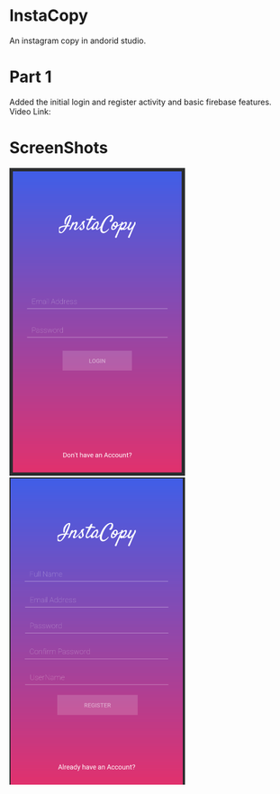 # InstaCopy
An instagram copy in andorid studio.



# Part 1 

Added the initial login and register activity and basic firebase features.
Video Link:

# ScreenShots
![Login](https://raw.githubusercontent.com/rahuldshetty/InstaCopy/master/ScreenShots/1.PNG)
![Register](https://raw.githubusercontent.com/rahuldshetty/InstaCopy/master/ScreenShots/2.PNG)
